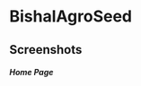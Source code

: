 # BishalAgroSeed
## Screenshots

<h5>Home Page</h5>
<img src="screenshots/screenshot_1.png" width="600px" height="400px/>
<br/>
